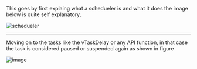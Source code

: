 This goes by first explaing what a schedueler is and what it does the image below is quite self explanatory,

![schedueler](https://github.com/Sockalingam27/FreeRTOS_Arduino/assets/90521489/0f2f326e-92ca-4dac-8cb8-5ce65c307198)

---------------------------------------------------------------------------------------------------------------------------

Moving on to the tasks like the vTaskDelay or any API function, in that case the task is considered paused or suspended again as shown in figure

![image](https://github.com/Sockalingam27/FreeRTOS_Arduino/assets/90521489/ea2bfaf8-b167-44b3-86da-fcee797526e3)



